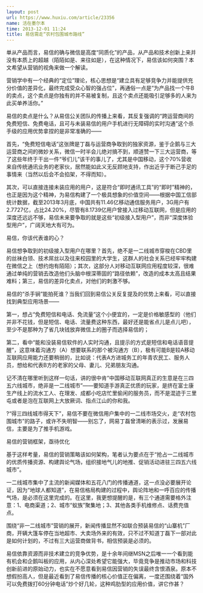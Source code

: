 ```yaml
---
layout: post
url: https://www.huxiu.com/article/23356
name: 活在墨尔本
time: 2013-12-01 11:24
title: 易信需走“农村包围城市路线”
---
```

单从产品而言，易信的确与微信是高度“同质化”的产品，从产品和技术创新上来并没有本质上的超越（陌陌如是、来往如是），在这种情况下，易信该如何突围？本文希望从营销的视角来做一个解读。

营销学中有一个经典的“定位”理论，核心思想是“建立具有足够竞争力并能提供充分价值的差异化，最终完成受众心智的强占位”，再通俗一点是“为产品找一个牛B的卖点，这个卖点是你独有的并不易被复制，且这个卖点还能吸引足够多的人来为此买单养活你。”

易信的卖点是什么？从易信公关团队的传播上来看，其反复强调的“跨运营商间的免费短信、免费电话，且可与未装易信的用户手机进行无障碍的实时沟通”这个杀手级的应用优势拿捏的是非常准确的——

首先，“免费短信电话”这张牌是丁磊与运营商争取到的独家资源，鉴于企鹅与三大运营商之间的微妙关系，微信一时半会儿绝对搞不到，顺道赞一下三大运营商，等了这些年终于干出一件“爷们儿”该干的事儿了，尤其是中国移动，这个70%营收来自传统通讯业务的老家伙，居然能如此义无反顾地支持，作出近乎于断己手足的事情来（当然以后会不会掐架，不得而知）。

其次，可以直接连接未装应用的用户，这是符合“即时通讯工具”的“即时”精神的，也正是因为这个精神，为易信构建了一个极具想象的价值空间——根据中国工信部统计数据，截至2013年3月底，中国共有11.46亿移动通信服务用户，3G用户有2.7727亿，占比24.20%，尽管有8.1739亿用户曾接入过移动互联网，但是应用的深度还远远不够，易信未来要争取的就是这些“初级接入型用户”，而非“深度体验型用户”，广阔天地大有可为。

易信，你该代表谁的心？

易信想争取到的初级接入型用户在哪里？首先，绝不是一二线城市穿梭在CBD里的丝袜白领、技术屌丝以及往来校园里的大学生，这群人的社会关系已经牢牢构建在微信之上（想约炮有陌陌）；其次，这部分人对移动互联网应用程度较深，很难通过单纯的营销去改造他们头脑中根深蒂固的“路径依赖”，改造的成本太高且结果难料；第三，易信的差异化卖点，对他们的刺激不够。

易信的“杀手锏”能拍死谁？当我们回到易信公关反复提及的优势上来看，可以直接找到典型应用场景——

第一，想占“免费短信和电话、免流量”这个小便宜的，一定是价格敏感型的（他们并非不花钱，但是短信、电话、流量费这种东西，最好还是能省点儿是点儿吧），至少不是那种为了省几块钱放弃微信上的圈子而选择易信的；

第二，看中“能和没装易信软件的人实时沟通，且提示的方式是短信和电话语音提醒”，这意味着沟通方（A）想要联系的那个被沟通方（B），极有可能B是较A移动互联网应用能力还要稍弱的，比如说：代表A方进城务工的年青农民工、服务人员，想给和代表B方的老家的父母、妻儿、兄弟朋友沟通。

记不清在哪里听到这样一句话，讲的很中肯“中国移动互联网真正的生意是在三四五六线城市，绝非是一二线城市”——要知道手游真正优质的玩家，是挤在富士康生产线上的流水工人、在理发、成都小吃店忙里偷闲的服务员，而不是混迹于三里屯或者是泡在互联网上大放厥词、指点江山的你和我。

?“得三四线城市得天下”，易信不要在微信用户集中的一二线市场交火，走“农村包围城市”的路子，或许不失明智——别忘了，网易丁磊曾清晰的表示过，发展易信，主要是为了推手机游戏。

易信的营销框架，亟待优化

基于这样考量，易信的营销策略该如何架构，笔者认为要点在于“抢占一二线城市的优质传播资源、构建舆论气场，组织接地气儿的地推、促销活动进驻三四五六线城市”。

一二线城市集中了主流的新闻媒体和五花八门的传播通道，这一点没必要展开论证，因为“地球人都知道”，在易信格局构建的过程中，舆论阵地和一呼百应的传播气场，是必须在这里完成的。在这里，我更想提醒的是，有三个通道需要格外注意：1、电商渠道；2、城市“蚁族”聚集地；3、其他各类手机维修点、话费充值点。

围绕“非一二线城市”营销的展开，新闻传播显然不如联合预装易信的“山寨机”厂商，开辆大篷车停在当地超市、大卖场外来的有效，只不过不知道丁磊下一部对此是如何计划的，不过有三大运营商做背书，相信预装是必须的。

易信依靠资源而非技术建立的竞争优势，是十余年间继MSN之后唯一一个看到能有机会和企鹅叫板的应用，从内心深处希望它能强大，毕竟竞争是推动市场和科技创新前进的原始动力，也实在不愿意看到易信因营销的失误最终含恨酒泉。原本不想假扮高人，但是最近看到了易信传播的核心价值正在偏离，一度还围绕着“国外可以免费拨打60分钟电话”炒个好几轮，这种鸡肋型的应用价值，讲它作甚？

